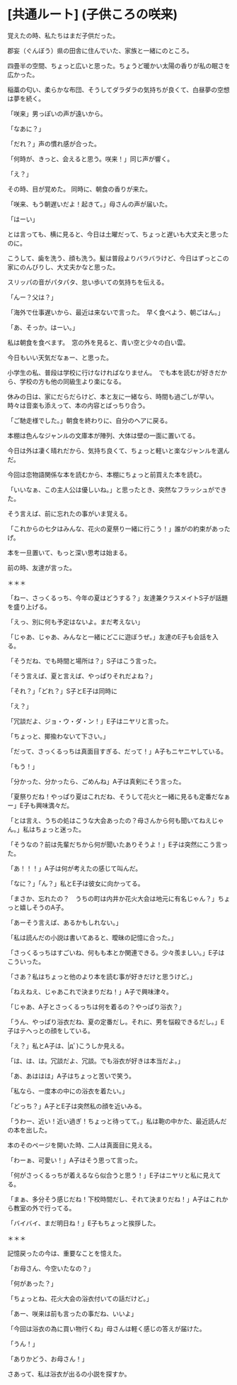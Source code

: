 # [共通ルート] (子供ころの咲来)
  
覚えたの時、私たちはまだ子供だった。  
  
郡妄（ぐんぼう）県の田舎に住んでいた、家族と一緒にのところ。  
  
四畳半の空間、ちょっと広いと思った。ちょうど暖かい太陽の香りが私の眠さを広かった。  
  
稲藁の匂い、柔らかな布団、そうしてダラダラの気持ちが良くて、白昼夢の空想は夢を続く。  
  
「咲来」男っぽいの声が遠いから。  
  
「なあに？」  
  
「だれ？」声の慣れ感が合った。  
  
「何時が、きっと、会えると思う。咲来！」同じ声が響く。  
  
「え？」  
  
その時、目が覚めた。 同時に、朝食の香りが来た。  
  
「咲来、もう朝遅いだよ！起きて。」母さんの声が届いた。  
  
「はーい」  
  
とは言っても、横に見ると、今日は土曜だって、ちょっと遅いも大丈夫と思ったのに。  
  
こうして、歯を洗う、顔も洗う。髪は普段よりバラバラけど、今日はずっとこの家にのんびりし、大丈夫かなと思った。  
  
スリッパの音がパタパタ、怠い歩いての気持ちを伝える。  
  
「んー？父は？」  
  
「海外で仕事遅いから、最近は来ないで言った。　早く食べよう、朝ごはん。」  
  
「あ、そっか。はーい。」  
  
私は朝食を食べます。　窓の外を見ると、青い空と少々の白い雲。  
  
今日もいい天気だなぁー、と思った。  
  
小学生の私、普段は学校に行けなければなりません。　でも本を読むが好きだから、学校の方も他の同級生より楽になる。  
  
休みの日は、家にだらだらけど、本と友に一緒なら、時間も過ごしが早い。　時々は音楽も添えって、本の内容とばっちり合う。  
  
「ご馳走様でした。」朝食を終わりに、自分のヘアに戻る。  
  
本棚は色んなジャンルの文庫本が陣列、大体は壁の一面に置いてる。  
  
今日は外は凄く晴れだから、気持ち良くて、ちょっと軽いと楽なジャンルを選んだ。  
  
今回は恋物語関係な本を読むから、本棚にちょっと前買えた本を読む。  
  
「いいなぁ、この主人公は優しいね。」と思ったとき、突然なフラッシュができた。  
  
そう言えば、前に忘れたの事がいま覚える。  
  
「これからの七夕はみんな、花火の夏祭り一緒に行こう！」誰がの約束があったげ。  
  
本を一旦置いて、もっと深い思考は始まる。  
  
前の時、友達が言った。  
  
＊＊＊  
  
「ねー、さっくるっち、今年の夏はどうする？」友達兼クラスメイトS子が話題を盛り上げる。  
  
「えっ、別に何も予定はないよ。まだ考えない」  
  
「じゃあ、じゃあ、みんなと一緒にどこに遊ぼうぜ。」友達のE子も会話を入る。  
  
「そうだね、でも時間と場所は？」S子はこう言った。  
  
「そう言えば、夏と言えば、やっぱりそれだよね？」  
  
「それ？」「どれ？」S子とE子は同時に  
  
「え？」  
  
「冗談だよ、ジョ・ウ・ダ・ン！」E子はニヤリと言った。  
  
「ちょっと、揶揄わないて下さい。」  
  
「だって、さっくるっちは真面目すぎる、だって！」A子もニヤニヤしている。  
  
「もう！」  
  
「分かった、分かったら、ごめんね」A子は真剣にそう言った。  
  
「夏祭りだね！やっぱり夏はこれだね、そうして花火と一緒に見るも定番だなぁー」E子も興味満々だ。  
  
「とは言え、うちの処はこうな大会あったの？母さんから何も聞いてねえじゃん。」私はちょっと迷った。  
  
「そうなの？前は先輩だちから何が聞いたありそうよ！」E子は突然にこう言った。  
  
「あ！！！」A子は何が考えたの感じて叫んだ。  
  
「なに？」「ん？」私とE子は彼女に向かってる。  
  
「まさか、忘れたの？　うちの町は内井か花火大会は地元に有名じゃん？」ちょっと嬉しそうのA子。  
  
「あーそう言えば、あるかもしれない。」  
  
「私は読んだの小説は書いてあると、曖昧の記憶に合った。」  
  
「さっくるっちはすごいね、何もも本とか関連できる。少々羨ましい。」E子はこういった。  
  
「さあ？私はちょっと他のより本を読む事が好きだけと思うけど。」  
  
「ねえねえ、じゃあこれで決まりだね！」A子で興味津々。  
  
「じゃあ、A子とさっくるっちは何を着るの？やっぱり浴衣？」  
  
「うん、やっぱり浴衣だね、夏の定番だし。それに、男を悩殺できるだし。」E子はテヘっとの顔をしている。  
  
「え？」私とA子は、|дﾟ)こうしか見える。  
  
「は、は、は。冗談だよ、冗談。でも浴衣が好きは本当だよ。」  
  
「あ、あははは」A子はちょっと苦いで笑う。  
  
「私なら、一度本の中にの浴衣を着たい。」  
  
「どっち？」A子とE子は突然私の顔を近いみる。  
  
「うわー、近い！近い過ぎ！ちょっと待ってて。」私は鞄の中かた、最近読んだの本を出した。  
  
本のそのページを開いた時、二人は真面目に見える。  
  
「わーぁ、可愛い！」A子はそう思って言った。  
  
「何がさっくるっちが着えるなら似合うと思う！」E子はニヤリと私に見えてる。  
  
「まぁ、多分そう感じだね！下校時間だし、それて決まりだね！」A子はこれから教室の外で行ってる。  
  
「バイバイ、まだ明日ね！」E子もちょっと挨拶した。  
  
＊＊＊  
  
記憶戻ったの今は、重要なことを憶えた。  
  
「お母さん、今空いたなの？」  
  
「何があった？」  
  
「ちょっとね、花火大会の浴衣付いての話だけど。」  
  
「あー、咲来は前も言ったの事だね、いいよ」  
  
「今回は浴衣の為に買い物行くね」母さんは軽く感じの答えが届けた。  
  
「うん！」  
  
「ありかどう、お母さん！」  
  
さあって、私は浴衣が出るの小説を探すか。  
  